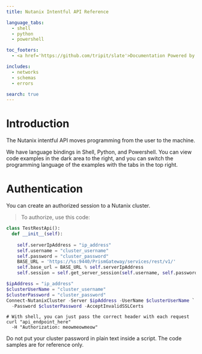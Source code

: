 ```yaml
---
title: Nutanix Intentful API Reference

language_tabs:
  - shell
  - python
  - powershell

toc_footers:
  - <a href='https://github.com/tripit/slate'>Documentation Powered by Slate</a>

includes:
  - networks
  - schemas
  - errors

search: true
---
```


# Introduction

The Nutanix intentful API moves programming from the user to the machine.

We have language bindings in Shell, Python, and Powershell. You can view code examples in the dark area to the right, and you can switch the programming language of the examples with the tabs in the top right.

# Authentication

You can create an authorized session to a Nutanix cluster.

> To authorize, use this code:

```python
class TestRestApi():                
  def __init__(self):
    
    self.serverIpAddress = "ip_address"
    self.username = "cluster_username"
    self.password = "cluster_password"
    BASE_URL = 'https://%s:9440/PrismGateway/services/rest/v1/'
    self.base_url = BASE_URL % self.serverIpAddress
    self.session = self.get_server_session(self.username, self.password)
```

```powershell
$ipAddress = "ip_address"
$clusterUserName = "cluster_username"
$clusterPassword = "cluster_password"
Connect-NutanixCluster -Server $ipAddress -UserName $clusterUserName `
  -Password $clusterPassword -AcceptInvalidSSLCerts
```

```shell
# With shell, you can just pass the correct header with each request
curl "api_endpoint_here"
  -H "Authorization: meowmeowmeow"
```
<aside class="warning">Do not put your cluster password in plain text inside a script. The code samples are for reference only.</aside>